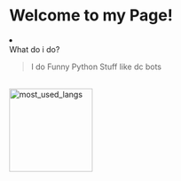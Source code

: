 <h1>Welcome to my Page!</h1>

<li>

  <summary>What do i do?</summary>
  
  <blockquote> I do Funny Python Stuff like dc bots</blockquote>

</li>

<br>
  <img src="https://github-readme-stats.vercel.app/api/top-langs/?username=satanaelcode&layout=compact&langs_count=4&bg_color=ffffff00&text_color=a742f5&count_private=false&hide_border=false" height="150" alt="most_used_langs">

</br>
